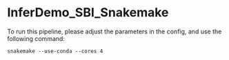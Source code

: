 # InferDemo_SBI_Snakemake
To run this pipeline, please adjust the parameters in the config, and use the following command:
```
snakemake --use-conda --cores 4

```
